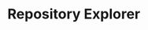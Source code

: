 # Repository Explorer

<div id="app">
  <package-explorer></package-explorer>
</div>

<script>
const { createApp, ref, computed } = Vue;

const MapSymbol = Symbol();

const PackageExplorer = {
  setup() {
    const packages = ref(null);
    const selectedEntityType = ref('packages');
    const searchQuery = ref('');
    const displayType = ref('table');
    const selectedPackage = ref(null);
    const archiveType = ref('gold_standard');
    const mapViewVisible = ref(true);
    const markers = ref([]);

    const loadData = async () => {
      try {
        let apiUrl = 'https://server.poseidon-adna.org/packages';
        if (archiveType.value === 'aadr_archive') {
          apiUrl += '?archive=aadr-archive';
        }

        const response_pacs = await fetch(apiUrl);
        const response_pacs_json = await response_pacs.json();
        packages.value = response_pacs_json.serverResponse.packageInfo;
      } catch (error) {
        console.error(error);
      }
    };

    const loadMapData = async () => {
      try {
        const response_geo = await fetch('https://server.poseidon-adna.org/individuals?additionalJannoColumns=Latitude,Longitude');
        const response_geo_json = await response_geo.json();
        const locations = response_geo_json.serverResponse.individuals;

        markers.value.forEach(marker => {
          marker.remove();
        });

        locations.forEach(location => {
          const lat = location.additionalJannoColumns.Latitude;
          const lng = location.additionalJannoColumns.Longitude;

          const popupContent = `<b>Package:</b> ${location.packageTitle}<br><b>Package Version:</b> ${location.packageVersion}<br><b>Poseidon ID:</b> ${location.poseidonID}`;
          const marker = L.marker([lat, lng]).bindPopup(popupContent);
          markers.value.push(marker);
          marker.addTo(map.value);
        });
      } catch (error) {
        console.error(error);
      }
    };

    const filteredPackages = computed(() => {
      if (!packages.value) {
        return [];
      }

      if (!searchQuery.value) {
        return packages.value;
      }

      const lowercaseQuery = searchQuery.value.toLowerCase();
      return packages.value.filter(pac =>
        pac.packageTitle.toLowerCase().includes(lowercaseQuery)
      );
    });

    const showPackageDetails = (package) => {
      selectedPackage.value = package;
    };

    const showSelection = () => {
      loadData();
    };

    loadData();

    return {
      packages,
      selectedEntityType,
      searchQuery,
      displayType,
      selectedPackage,
      archiveType,
      mapViewVisible,
      markers,
      loadMapData,
      filteredPackages,
      showPackageDetails,
      showSelection,
    };
  },
  template: `
    <div>
      <input type="radio" id="table_view" value="table" v-model="displayType" />
      <label for="table_view">Table View</label>
      <input type="radio" id="list_view" value="list" v-model="displayType" />
      <label for="list_view">List View</label>
      <input type="radio" id="map_view" value="map" v-model="displayType" />
      <label for="map_view">Map View</label>

      <div></div> <!-- Empty div for spacing -->

      <div>
        <label for="archive_type">Archive type:</label>
        <select id="archive_type" v-model="archiveType">
          <option value="gold_standard">Poseidon Gold standard</option>
          <option value="aadr_archive">Poseidon AADR</option>
        </select>
      </div>

      <div></div> <!-- Empty div for spacing -->

      <button @click="showSelection">Show Selection</button>

      <div v-if="packages && selectedEntityType === 'packages'">
        <div v-if="displayType === 'table'">
          <p>loaded {{ filteredPackages.length }} packages</p>
          <input type="text" v-model="searchQuery" placeholder="Search Title" />
          <table class="table-view">
            <thead>
              <tr>
                <th style="background-color: black; color: white;">Title</th>
                <th style="background-color: black; color: white;">Description</th>
                <th style="background-color: black; color: white;">Version</th>
                <th style="background-color: black; color: white;">Last Modified</th>
                <th style="background-color: black; color: white;">Poseidon Version</th>
                <th style="background-color: black; color: white;">Nr of Individuals</th>
              </tr>
            </thead>
            <tbody>
              <tr v-for="pac in filteredPackages" :key="pac.packageTitle" @click="showPackageDetails(pac)">
                <td>{{ pac.packageTitle }}</td>
                <td>{{ pac.description }}</td>
                <td>{{ pac.packageVersion }}</td>
                <td>{{ pac.lastModified }}</td>
                <td>{{ pac.poseidonVersion }}</td>
                <td>{{ pac.nrIndividuals }}</td>
              </tr>
            </tbody>
          </table>
        </div>

        <div v-else-if="displayType === 'list'">
          <ul class="list-view">
            <li v-for="pac in filteredPackages" :key="pac.packageTitle" @click="showPackageDetails(pac)">
              {{ pac.packageTitle }}
            </li>
          </ul>
        </div>

        <div v-if="selectedPackage && displayType === 'list'">
          <h3>Selected Package Details:</h3>
          <table class="table-view">
            <thead>
              <tr>
                <th style="background-color: black; color: white;">Title</th>
                <th style="background-color: black; color: white;">Description</th>
                <th style="background-color: black; color: white;">Version</th>
                <th style="background-color: black; color: white;">Last Modified</th>
                <th style="background-color: black; color: white;">Poseidon Version</th>
                <th style="background-color: black; color: white;">Nr of Individuals</th>
              </tr>
            </thead>
            <tbody>
              <tr>
                <td>{{ selectedPackage.packageTitle }}</td>
                <td>{{ selectedPackage.description }}</td>
                <td>{{ selectedPackage.packageVersion }}</td>
                <td>{{ selectedPackage.lastModified }}</td>
                <td>{{ selectedPackage.poseidonVersion }}</td>
                <td>{{ selectedPackage.nrIndividuals }}</td>
              </tr>
            </tbody>
          </table>
        </div>
        
        <div v-else-if="displayType === 'map'">
          <map-view v-if="mapViewVisible"></map-view>
        </div>
        <div v-else><i>...fetching data from poseidon package server</i></div>
      </div>
    </div>
  `,
};

const MapView = {
  template: `
    <div>
      <div id="map" style="height: 400px;"></div>
    </div>
  `,
  mounted() {
    const map = L.map('map').setView([0, 0], 2);
    L.tileLayer('https://{s}.tile.openstreetmap.org/{z}/{x}/{y}.png').addTo(map);

    this.$parent[MapSymbol] = map; // Save the map instance
  },
};

const app = createApp(PackageExplorer);
app.component('map-view', MapView);

app.mount('#app');
</script>

<style>
/* Styles for list view and table view... */
</style>

